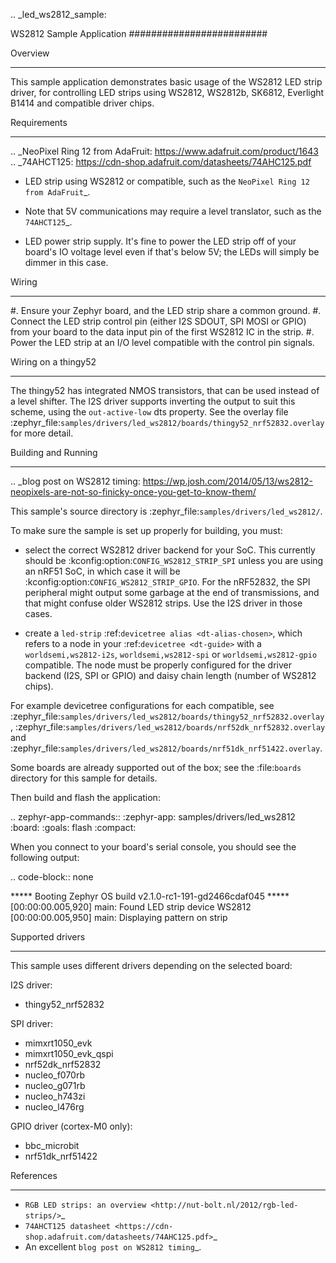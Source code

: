.. _led_ws2812_sample:

WS2812 Sample Application
#########################

Overview
********

This sample application demonstrates basic usage of the WS2812 LED
strip driver, for controlling LED strips using WS2812, WS2812b,
SK6812, Everlight B1414 and compatible driver chips.

Requirements
************

.. _NeoPixel Ring 12 from AdaFruit: https://www.adafruit.com/product/1643
.. _74AHCT125: https://cdn-shop.adafruit.com/datasheets/74AHC125.pdf

- LED strip using WS2812 or compatible, such as the `NeoPixel Ring 12
  from AdaFruit`_.

- Note that 5V communications may require a level translator, such as the
  `74AHCT125`_.

- LED power strip supply. It's fine to power the LED strip off of your board's
  IO voltage level even if that's below 5V; the LEDs will simply be dimmer in
  this case.

Wiring
******

#. Ensure your Zephyr board, and the LED strip share a common ground.
#. Connect the LED strip control pin (either I2S SDOUT, SPI MOSI or GPIO) from
   your board to the data input pin of the first WS2812 IC in the strip.
#. Power the LED strip at an I/O level compatible with the control pin signals.

Wiring on a thingy52
********************

The thingy52 has integrated NMOS transistors, that can be used instead of a level shifter.
The I2S driver supports inverting the output to suit this scheme, using the ``out-active-low`` dts
property. See the overlay file
:zephyr_file:`samples/drivers/led_ws2812/boards/thingy52_nrf52832.overlay` for more detail.

Building and Running
*********************

.. _blog post on WS2812 timing: https://wp.josh.com/2014/05/13/ws2812-neopixels-are-not-so-finicky-once-you-get-to-know-them/

This sample's source directory is :zephyr_file:`samples/drivers/led_ws2812/`.

To make sure the sample is set up properly for building, you must:

- select the correct WS2812 driver backend for your SoC. This currently should
  be :kconfig:option:`CONFIG_WS2812_STRIP_SPI` unless you are using an nRF51 SoC, in
  which case it will be :kconfig:option:`CONFIG_WS2812_STRIP_GPIO`.
  For the nRF52832, the SPI peripheral might output some garbage at the end of
  transmissions, and that might confuse older WS2812 strips. Use the I2S driver
  in those cases.

- create a ``led-strip`` :ref:`devicetree alias <dt-alias-chosen>`, which refers
  to a node in your :ref:`devicetree <dt-guide>` with a
  ``worldsemi,ws2812-i2s``, ``worldsemi,ws2812-spi`` or
  ``worldsemi,ws2812-gpio`` compatible. The node must be properly configured for
  the driver backend (I2S, SPI or GPIO) and daisy chain length (number of WS2812
  chips).

For example devicetree configurations for each compatible, see
:zephyr_file:`samples/drivers/led_ws2812/boards/thingy52_nrf52832.overlay`,
:zephyr_file:`samples/drivers/led_ws2812/boards/nrf52dk_nrf52832.overlay` and
:zephyr_file:`samples/drivers/led_ws2812/boards/nrf51dk_nrf51422.overlay`.

Some boards are already supported out of the box; see the :file:`boards`
directory for this sample for details.

Then build and flash the application:

.. zephyr-app-commands::
   :zephyr-app: samples/drivers/led_ws2812
   :board: <board>
   :goals: flash
   :compact:

When you connect to your board's serial console, you should see the
following output:

.. code-block:: none

   ***** Booting Zephyr OS build v2.1.0-rc1-191-gd2466cdaf045 *****
   [00:00:00.005,920] <inf> main: Found LED strip device WS2812
   [00:00:00.005,950] <inf> main: Displaying pattern on strip

Supported drivers
*****************

This sample uses different drivers depending on the selected board:

I2S driver:
- thingy52_nrf52832

SPI driver:
- mimxrt1050_evk
- mimxrt1050_evk_qspi
- nrf52dk_nrf52832
- nucleo_f070rb
- nucleo_g071rb
- nucleo_h743zi
- nucleo_l476rg

GPIO driver (cortex-M0 only):
- bbc_microbit
- nrf51dk_nrf51422

References
**********

- `RGB LED strips: an overview <http://nut-bolt.nl/2012/rgb-led-strips/>`_
- `74AHCT125 datasheet
  <https://cdn-shop.adafruit.com/datasheets/74AHC125.pdf>`_
- An excellent `blog post on WS2812 timing`_.